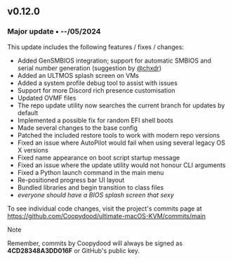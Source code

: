 ## v0.12.0

### Major update • --/05/2024

This update includes the following features / fixes / changes:

- Added GenSMBIOS integration; support for automatic SMBIOS and serial number generation (suggestion by [@chxdr](https://github.com/chxdr))
- Added an ULTMOS splash screen on VMs
- Added a system profile debug tool to assist with issues
- Support for more Discord rich presence customisation
- Updated OVMF files
- The repo update utility now searches the current branch for updates by default
- Implemented a possible fix for random EFI shell boots
- Made several changes to the base config
- Patched the included restore tools to work with modern repo versions
- Fixed an issue where AutoPilot would fail when using several legacy OS X versions
- Fixed name appearance on boot script startup message
- Fixed an issue where the update utility would not honour CLI arguments
- Fixed a Python launch command in the main menu
- Re-positioned progress bar UI layout
- Bundled libraries and begin transition to class files
- *everyone should have a BIOS splash screen that sexy*

To see individual code changes, visit the project's commits page at <https://github.com/Coopydood/ultimate-macOS-KVM/commits/main>

> [!NOTE]
> Remember, commits by Coopydood will always be signed as **4CD28348A3DD016F** or GitHub's public key.
